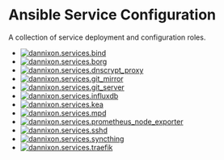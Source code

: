 # Ansible Service Configuration

A collection of service deployment and configuration roles.

- [![dannixon.services.bind](https://github.com/DanNixon/ansible-services/actions/workflows/bind.yml/badge.svg?branch=main)](https://github.com/DanNixon/ansible-services/actions/workflows/bind.yml)
- [![dannixon.services.borg](https://github.com/DanNixon/ansible-services/actions/workflows/borg.yml/badge.svg?branch=main)](https://github.com/DanNixon/ansible-services/actions/workflows/borg.yml)
- [![dannixon.services.dnscrypt_proxy](https://github.com/DanNixon/ansible-services/actions/workflows/dnscrypt_proxy.yml/badge.svg?branch=main)](https://github.com/DanNixon/ansible-services/actions/workflows/dnscrypt_proxy.yml)
- [![dannixon.services.git_mirror](https://github.com/DanNixon/ansible-services/actions/workflows/git_mirror.yml/badge.svg?branch=main)](https://github.com/DanNixon/ansible-services/actions/workflows/git_mirror.yml)
- [![dannixon.services.git_server](https://github.com/DanNixon/ansible-services/actions/workflows/git_server.yml/badge.svg?branch=main)](https://github.com/DanNixon/ansible-services/actions/workflows/git_server.yml)
- [![dannixon.services.influxdb](https://github.com/DanNixon/ansible-services/actions/workflows/influxdb.yml/badge.svg?branch=main)](https://github.com/DanNixon/ansible-services/actions/workflows/influxdb.yml)
- [![dannixon.services.kea](https://github.com/DanNixon/ansible-services/actions/workflows/kea.yml/badge.svg?branch=main)](https://github.com/DanNixon/ansible-services/actions/workflows/kea.yml)
- [![dannixon.services.mpd](https://github.com/DanNixon/ansible-services/actions/workflows/mpd.yml/badge.svg?branch=main)](https://github.com/DanNixon/ansible-services/actions/workflows/mpd.yml)
- [![dannixon.services.prometheus_node_exporter](https://github.com/DanNixon/ansible-services/actions/workflows/prometheus_node_exporter.yml/badge.svg?branch=main)](https://github.com/DanNixon/ansible-services/actions/workflows/prometheus_node_exporter.yml)
- [![dannixon.services.sshd](https://github.com/DanNixon/ansible-services/actions/workflows/sshd.yml/badge.svg?branch=main)](https://github.com/DanNixon/ansible-services/actions/workflows/sshd.yml)
- [![dannixon.services.syncthing](https://github.com/DanNixon/ansible-services/actions/workflows/syncthing.yml/badge.svg?branch=main)](https://github.com/DanNixon/ansible-services/actions/workflows/syncthing.yml)
- [![dannixon.services.traefik](https://github.com/DanNixon/ansible-services/actions/workflows/traefik.yml/badge.svg?branch=main)](https://github.com/DanNixon/ansible-services/actions/workflows/traefik.yml)
